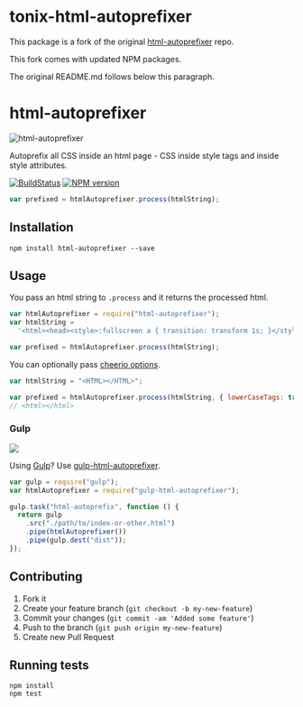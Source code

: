 # tonix-html-autoprefixer

This package is a fork of the original [html-autoprefixer](https://github.com/devinus/html-autoprefixer) repo.

This fork comes with updated NPM packages.

The original README.md follows below this paragraph.

# html-autoprefixer

![html-autoprefixer](../master/html-autoprefixer.png?raw=true)

Autoprefix all CSS inside an html page - CSS inside style tags and inside style attributes.

[![BuildStatus](https://travis-ci.org/Rebelmail/html-autoprefixer.png?branch=master)](https://travis-ci.org/Rebelmail/html-autoprefixer)
[![NPM version](https://badge.fury.io/js/html-autoprefixer.png)](http://badge.fury.io/js/html-autoprefixer)

```javascript
var prefixed = htmlAutoprefixer.process(htmlString);
```

## Installation

```
npm install html-autoprefixer --save
```

## Usage

You pass an html string to `.process` and it returns the processed html.

```javascript
var htmlAutoprefixer = require("html-autoprefixer");
var htmlString =
  '<html><head><style>:fullscreen a { transition: transform 1s; }</style></head><body><h1 style=\'font-feature-settings: "liga", "dlig";\'>Hello</h1></body></html>';

var prefixed = htmlAutoprefixer.process(htmlString);
```

You can optionally pass [cheerio options](https://github.com/cheeriojs/cheerio#loading).

```javascript
var htmlString = "<HTML></HTML>";

var prefixed = htmlAutoprefixer.process(htmlString, { lowerCaseTags: true });
// <html></html>
```

### Gulp

[![](https://raw.githubusercontent.com/RebelMail/gulp-html-autoprefixer/master/gulp-html-autoprefixer.png)](https://github.com/RebelMail/gulp-html-autoprefixer)

Using [Gulp](http://gulpjs.com)? Use [gulp-html-autoprefixer](https://github.com/RebelMail/gulp-html-autoprefixer).

```javascript
var gulp = require("gulp");
var htmlAutoprefixer = require("gulp-html-autoprefixer");

gulp.task("html-autoprefix", function () {
  return gulp
    .src("./path/to/index-or-other.html")
    .pipe(htmlAutoprefixer())
    .pipe(gulp.dest("dist"));
});
```

## Contributing

1. Fork it
2. Create your feature branch (`git checkout -b my-new-feature`)
3. Commit your changes (`git commit -am 'Added some feature'`)
4. Push to the branch (`git push origin my-new-feature`)
5. Create new Pull Request

## Running tests

```
npm install
npm test
```
